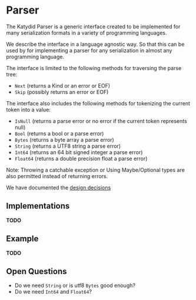# Parser

The Katydid Parser is a generic interface created to be implemented for many serialization formats in a variety of programming languages.

We describe the interface in a language agnostic way.
So that this can be used by for implementing a parser for any serialization in almost any programming language.

The interface is limited to the following methods for traversing the parse tree:

* `Next` (returns a Kind or an error or EOF)
* `Skip` (possibly returns an error or EOF)

The interface also includes the following methods for tokenizing the current token into a value:

* `IsNull` (returns a parse error or no error if the current token represents null)
* `Bool` (returns a bool or a parse error)
* `Bytes` (returns a byte array a parse error)
* `String` (returns a UTF8 string a parse error)
* `Int64` (returns an 64 bit signed integer a parse error)
* `Float64` (returns a double precision float a parse error)

Note: Throwing a catchable exception or Using Maybe/Optional types are also permitted instead of returning errors.

We have documented the [design decisions](./design.md)

## Implementations

**TODO**

## Example

**TODO**

## Open Questions

* Do we need `String` or is utf8 `Bytes` good enough?
* Do we need `Int64` and `Float64`?